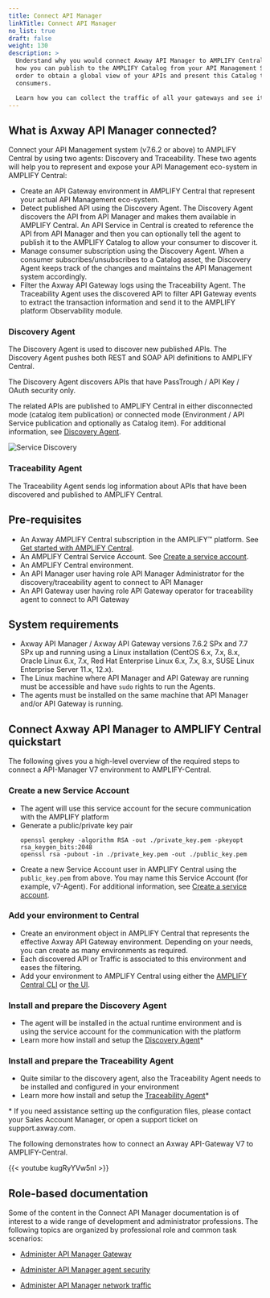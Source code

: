 ```yaml
---
title: Connect API Manager
linkTitle: Connect API Manager
no_list: true
draft: false
weight: 130
description: >
  Understand why you would connect Axway API Manager to AMPLIFY Central. Learn
  how you can publish to the AMPLIFY Catalog from your API Management System in
  order to obtain a global view of your APIs and present this Catalog to your
  consumers.

  Learn how you can collect the traffic of all your gateways and see it in a single place in AMPLIFY Central Observability.
---
```

## What is Axway API Manager connected?

Connect your API Management system (v7.6.2 or above) to AMPLIFY Central by using two agents: Discovery and Traceability. These two agents will help you to represent and expose your API Management eco-system in AMPLIFY Central:

* Create an API Gateway environment in AMPLIFY Central that represent your actual API Management eco-system.
* Detect published API using the Discovery Agent. The Discovery Agent discovers the API from API Manager and makes them available in AMPLIFY Central. An API Service in Central is created to reference the API from API Manager and then you can optionally tell the agent to publish it to the AMPLIFY Catalog to allow your consumer to discover it.
* Manage consumer subscription using the Discovery Agent. When a consumer subscribes/unsubscribes to a Catalog asset, the Discovery Agent keeps track of the changes and maintains the API Management system accordingly.  
* Filter the Axway API Gateway logs using the Traceability Agent. The Traceability Agent uses the discovered API to filter API Gateway events to extract the transaction information and send it to the AMPLIFY platform Observability module.

### Discovery Agent

The Discovery Agent is used to discover new published APIs. The Discovery Agent pushes both REST and SOAP API definitions to AMPLIFY Central.

The Discovery Agent discovers APIs that have PassTrough / API Key / OAuth security only.

The related APIs are published to AMPLIFY Central in either disconnected mode (catalog item publication) or connected mode (Environment / API Service publication and optionally as Catalog item). For additional information, see [Discovery Agent](/docs/central/connect-api-manager/deploy-your-agents/#discovery-agent).

![Service Discovery](/Images/central/connect-api-manager/servicediscoveryapim.png)

### Traceability Agent

The Traceability Agent sends log information about APIs that have been discovered and published to AMPLIFY Central.

## Pre-requisites

* An Axway AMPLIFY Central subscription in the AMPLIFY™ platform. See [Get started with AMPLIFY Central](/docs/central/quickstart/).
* An AMPLIFY Central Service Account. See [Create a service account](/docs/central/connect-api-manager/#create-a-new-service-account).
* An AMPLIFY Central environment.
* An API Manager user having role API Manager Administrator for the discovery/traceability agent to connect to API Manager
* An API Gateway user having role API Gateway operator for traceability agent to connect to API Gateway

## System requirements

* Axway API Manager / Axway API Gateway versions 7.6.2 SPx and 7.7 SPx up and running using a Linux installation (CentOS 6.x, 7.x, 8.x,  Oracle Linux 6.x, 7.x, Red Hat Enterprise Linux 6.x, 7.x, 8.x, SUSE Linux Enterprise Server 11.x, 12.x).
* The Linux machine where API Manager and API Gateway are running must be accessible and have `sudo` rights to run the Agents.
* The agents must be installed on the same machine that API Manager and/or API Gateway is running.

## Connect Axway API Manager to AMPLIFY Central quickstart

The following gives you a high-level overview of the required steps to connect a API-Manager V7 environment to AMPLIFY-Central.

### Create a new Service Account

* The agent will use this service account for the secure communication with the AMPLIFY platform
* Generate a public/private key pair
    ```
    openssl genpkey -algorithm RSA -out ./private_key.pem -pkeyopt rsa_keygen_bits:2048
    openssl rsa -pubout -in ./private_key.pem -out ./public_key.pem
    ```
* Create a new Service Account user in AMPLIFY Central using the `public_key.pem` from above. You may name this Service Account (for example, v7-Agent). For additional information, see [Create a service account](/docs/central/cli_central/cli_install/#create-a-service-account).

### Add your environment to Central

* Create an environment object in AMPLIFY Central that represents the effective Axway API Gateway environment. Depending on your needs, you can create as many environments as required.
* Each discovered API or Traffic is associated to this environment and eases the filtering.
* Add your environment to AMPLIFY Central using either the [AMPLIFY Central CLI](/docs/central/cli_central/cli_environments/) or [the UI](/docs/central/connect-api-manager/prepare-amplify-central/#create-environment-using-the-UI).

### Install and prepare the Discovery Agent

* The agent will be installed in the actual runtime environment and is using the service account for the communication with the platform
* Learn more how install and setup the [Discovery Agent](/docs/central/connect-api-manager/deploy-your-agents/#discovery-agent)*

### Install and prepare the Traceability Agent

* Quite similar to the discovery agent, also the Traceability Agent needs to be installed and configured in your environment
* Learn more how install and setup the [Traceability Agent](/docs/central/connect-api-manager/deploy-your-agents/#traceability-agent)*

\* If you need assistance setting up the configuration files, please contact your Sales Account Manager, or open a support ticket on support.axway.com.

The following demonstrates how to connect an Axway API-Gateway V7 to AMPLIFY-Central.

{{< youtube kugRyYVw5nI >}}

## Role-based documentation

Some of the content in the Connect API Manager documentation is of interest to a wide range of development and administrator professions. The following topics are organized by professional role and common task scenarios:

* [Administer API Manager Gateway](/docs/central/connect-api-manager/gateway-administation/)

* [Administer API Manager agent security](/docs/central/connect-api-manager/agent-security-api-manager/)

* [Administer API Manager network traffic](/docs/central/connect-api-manager/network-traffic-apimanager/)
